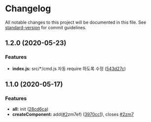 # Changelog

All notable changes to this project will be documented in this file. See [standard-version](https://github.com/conventional-changelog/standard-version) for commit guidelines.

## 1.2.0 (2020-05-23)


### Features

* **index.js:** src/*/cmd.js 자동 require 하도록 수정 ([543d27c](https://github.com/goorm-dev/refactoring-er/commit/543d27c5f4ef763c9b879d06c4ffdb6d9c826da3))

## 1.1.0 (2020-05-17)


### Features

* **all:** init ([28cd6ca](https://github.com/goorm-dev/refactoring-er/commit/28cd6ca616c3ae1bda5a7b80a9b32508cf88dfed))
* **createComponent:** add([#2](https://github.com/goorm-dev/refactoring-er/issues/2)zm7ef) ([3970cc1](https://github.com/goorm-dev/refactoring-er/commit/3970cc1a7de283aa55d82bb4100b56ae28a92243)), closes [#2zm7](https://github.com/goorm-dev/refactoring-er/issues/2zm7)
